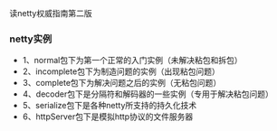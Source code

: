 读netty权威指南第二版

### netty实例

- 1、normal包下为第一个正常的入门实例（未解决粘包和拆包）
- 2、incomplete包下为制造问题的实例（出现粘包问题）
- 3、complete包下为解决问题之后的实例（无粘包问题）
- 4、decoder包下是分隔符和解码器的一些实例（专用于解决粘包问题）
- 5、serialize包下是各种netty所支持的持久化技术
- 6、httpServer包下是模拟http协议的文件服务器


